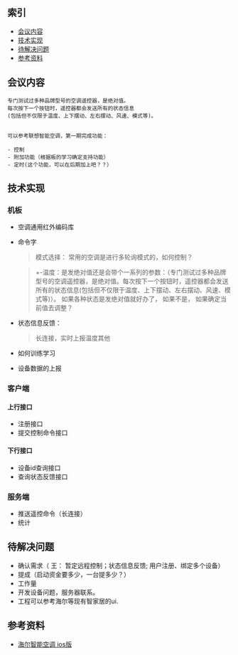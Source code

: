 索引
--

* [会议内容](#content)
* [技术实现](#detail)
* [待解决问题](#problem)
* [参考资料](#ref)

<h2 id="content">会议内容</h2>

``` 
专门测试过多种品牌型号的空调遥控器，是绝对值。
每次按下一个按钮时，遥控器都会发送所有的状态信息
(包括但不仅限于温度、上下摆动、左右摆动、风速、模式等)。 
```

```

可以参考联想智能空调，第一期完成功能：

- 控制
- 附加功能（根据板的学习确定支持功能）
- 定时(这个功能，可以在后期加上吧？？）

```

<h2 id="detail">技术实现</h2>

### 机板

- 空调通用红外编码库
- 命令字

  > 模式选择： 常用的空调是进行多轮询模式的，如何控制？
  
  > +-温度：是发绝对值还是会带个一系列的参数：（专门测试过多种品牌型号的空调遥控器，是绝对值。每次按下一个按钮时，遥控器都会发送所有的状态信息(包括但不仅限于温度、上下摆动、左右摆动、风速、模式等)）。
如果各种状态是发绝对值就好办了， 如果不是， 如果确定当前值去调整？

- 状态信息反馈：

  > 长连接，实时上报温度其他

- 如何训练学习
- 设备数据的上报

### 客户端

#### 上行接口

- 注册接口
- 提交控制命令接口

#### 下行接口

- 设备id查询接口
- 查询状态反馈接口

### 服务端

- 推送遥控命令（长连接）
- 统计


<h2 id="problem">待解决问题</h2>

- 确认需求（ 王： 暂定远程控制；状态信息反馈; 用户注册、绑定多个设备）
- 提成（启动资金要多少，一台提多少？）
- 工作量
- 开发设备问题，服务器联系。
- 工程可以参考海尔等现有智家居的ui.

<h2 id="ref">参考资料</h2>

- [海尔智能空调 ios版](https://itunes.apple.com/cn/app/hai-er-zhi-neng-kong-diao/id718208122?mt=8)

